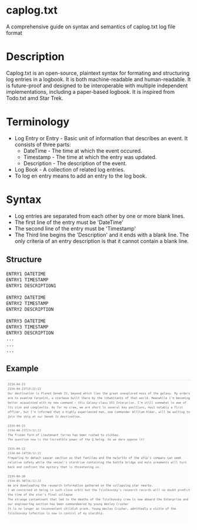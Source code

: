 # caplog.txt
A comprehensive guide on syntax and semantics of caplog.txt log file format

# Description

Caplog.txt is an open-source, plaintext syntax for formating and structuring log entries in a logbook. It is both machine-readable and human-readable. 
It is future-proof and designed to be interoperable with multiple independent implementations, including a paper-based logbook. It is inspired from Todo.txt amd Star Trek. 


# Terminology

* Log Entry or Entry - Basic unit of information that describes an event. It consists of three parts:
    - DateTime - The time at which the event occured. 
    - Timestamp - The time at which the entry was updated. 
    - Description - The description of the event.
* Log Book - A collection of related log entries.  
* To log en entry means to add an entry to the log book. 


# Syntax

* Log entries are separated from each other by one or more blank lines. 
* The first line of the entry must be 'DateTime'
* The second line of the entry must be 'Timestamp'
* The Third line begins the 'Description' and it ends with a blank line. The only criteria of an entry description is that it cannot contain a blank line. 

## Structure

```text
ENTRY1 DATETIME
ENTRY1 TIMESTAMP
ENTRY1 DESCRIPTION1

ENTRY2 DATETIME
ENTRY2 TIMESTAMP
ENTRY2 DESCRIPTION

ENTRY3 DATETIME
ENTRY3 TIMESTAMP
ENTRY3 DESCRIPTION
...
...
...
```

## Example

!["Sample caplog.txt log file"](./sample.png)